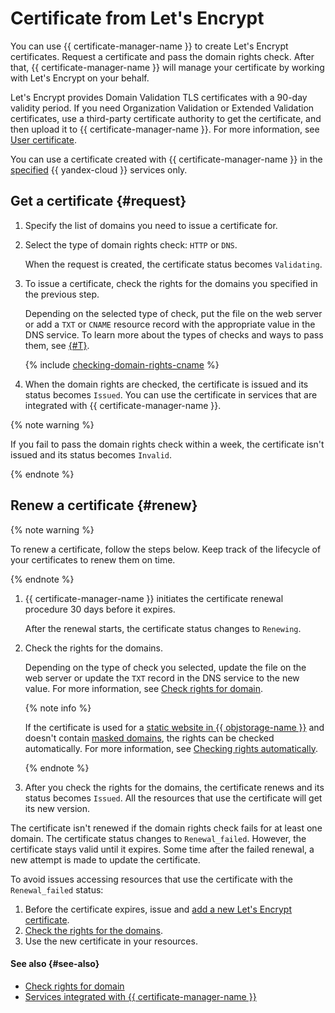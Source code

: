 # Certificate from Let's Encrypt

You can use {{ certificate-manager-name }} to create Let's Encrypt certificates. Request a certificate and pass the domain rights check. After that, {{ certificate-manager-name }} will manage your certificate by working with Let's Encrypt on your behalf.

Let's Encrypt provides Domain Validation TLS certificates with a 90-day validity period. If you need Organization Validation or Extended Validation certificates, use a third-party certificate authority to get the certificate, and then upload it to {{ certificate-manager-name }}. For more information, see [User certificate](imported-certificate.md).

You can use a certificate created with {{ certificate-manager-name }} in the [specified](services.md) {{ yandex-cloud }} services only.

## Get a certificate {#request}

1. Specify the list of domains you need to issue a certificate for.
1. Select the type of domain rights check: `HTTP` or `DNS`.

   When the request is created, the certificate status becomes `Validating`.
1. To issue a certificate, check the rights for the domains you specified in the previous step.

   Depending on the selected type of check, put the file on the web server or add a `TXT` or `CNAME` resource record with the appropriate value in the DNS service. To learn more about the types of checks and ways to pass them, see [{#T}](challenges.md).

   {% include [checking-domain-rights-cname](../../_includes/certificate-manager/checking-domain-rights-cname.md) %}

1. When the domain rights are checked, the certificate is issued and its status becomes `Issued`. You can use the certificate in services that are integrated with {{ certificate-manager-name }}.

{% note warning %}

If you fail to pass the domain rights check within a week, the certificate isn't issued and its status becomes `Invalid`.

{% endnote %}

## Renew a certificate {#renew}

{% note warning %}

To renew a certificate, follow the steps below. Keep track of the lifecycle of your certificates to renew them on time.

{% endnote %}

1. {{ certificate-manager-name }} initiates the certificate renewal procedure 30 days before it expires.

   After the renewal starts, the certificate status changes to `Renewing`.
1. Check the rights for the domains.

   Depending on the type of check you selected, update the file on the web server or update the `TXT` record in the DNS service to the new value. For more information, see [Check rights for domain](challenges.md).

   {% note info %}

   If the certificate is used for a [static website in {{ objstorage-name }}](../../tutorials/web/static.md) and doesn't contain [masked domains](https://en.wikipedia.org/wiki/Wildcard_certificate),
   the rights can be checked automatically. For more information, see [Checking rights automatically](challenges.md#auto).

   {% endnote %}

1. After you check the rights for the domains, the certificate renews and its status becomes `Issued`. All the resources that use the certificate will get its new version.

The certificate isn't renewed if the domain rights check fails for at least one domain. The certificate status changes to `Renewal_failed`. However, the certificate stays valid until it expires.
Some time after the failed renewal, a new attempt is made to update the certificate.

To avoid issues accessing resources that use the certificate with the `Renewal_failed` status:
1. Before the certificate expires, issue and [add a new Let's Encrypt certificate](../operations/managed/cert-create.md).
1. [Check the rights for the domains](../operations/managed/cert-validate.md).
1. Use the new certificate in your resources.

#### See also {#see-also}

- [Check rights for domain](challenges.md)
- [Services integrated with {{ certificate-manager-name }}](services.md)
